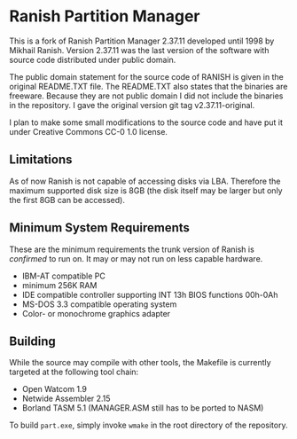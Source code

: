 # Ranish Partition Manager

This is a fork of Ranish Partition Manager 2.37.11 developed until 1998
by Mikhail Ranish. Version 2.37.11 was the last version of the software with
source code distributed under public domain.

The public domain statement for the source code of RANISH is given in the
original README.TXT file. The README.TXT also states that the binaries are
freeware. Because they are not public domain I did not include the binaries
in the repository. I gave the original version git tag v2.37.11-original.

I plan to make some small modifications to the source code and have put it
under Creative Commons CC-0 1.0 license.

## Limitations
As of now Ranish is not capable of accessing disks via LBA. Therefore the
maximum supported disk size is 8GB (the disk itself may be larger but only the
first 8GB can be accessed).

## Minimum System Requirements
These are the minimum requirements the trunk version of Ranish is _confirmed_
to run on. It may or may not run on less capable hardware.

 * IBM-AT compatible PC
 * minimum 256K RAM
 * IDE compatible controller supporting INT 13h BIOS functions 00h-0Ah
 * MS-DOS 3.3 compatible operating system
 * Color- or monochrome graphics adapter

## Building
While the source may compile with other tools, the Makefile is currently
targeted at the following tool chain:

 * Open Watcom 1.9
 * Netwide Assembler 2.15
 * Borland TASM 5.1 (MANAGER.ASM still has to be ported to NASM)

To build `part.exe`, simply invoke `wmake` in the root directory of the
repository.
